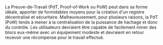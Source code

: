 La Preuve-de-Travail (PdT, Proof-of-Work ou PoW) peut dans sa forme idéale, apporter de formidables moyens pour la création d'un registre décentralisé et sécuritaire. Malheureusement, pour plusieurs raisons, la PdT (PoW) tends à mener à la centralisation de la puissance de hachage et donc du contrôle. Les utilisateurs devraient être capable de facilement miner des blocs eux-même avec un équipement modeste et devraient en retour recevoir une récompense pour le travail effectué.
